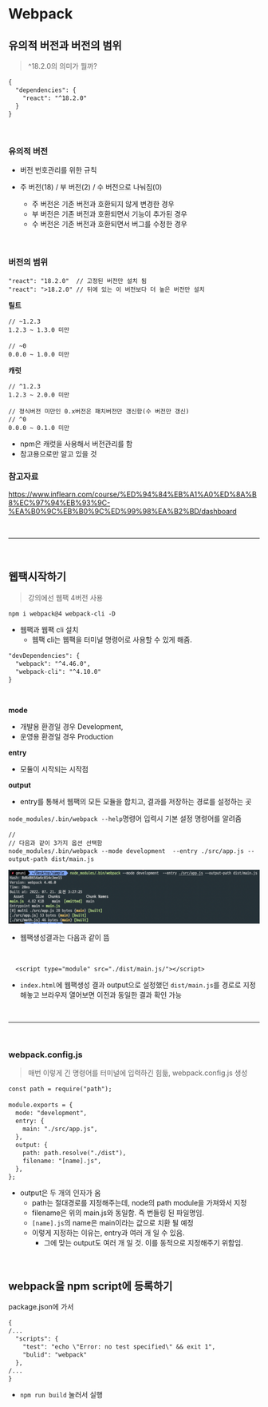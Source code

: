 # Webpack

## 유의적 버전과 버전의 범위

> ^18.2.0의 의미가 뭘까?

```JS
{
  "dependencies": {
    "react": "^18.2.0"
  }
}
```

<br>

### 유의적 버전

- 버전 번호관리를 위한 규칙
- 주 버전(18) / 부 버전(2) / 수 버전으로 나눠짐(0)

  - 주 버전은 기존 버전과 호환되지 않게 변경한 경우
  - 부 버전은 기존 버전과 호환되면서 기능이 추가된 경우
  - 수 버전은 기존 버전과 호환되면서 버그를 수정한 경우

<br>

### 버전의 범위

```JS
"react": "18.2.0"  // 고정된 버전만 설치 됨
"react": ">18.2.0" // 뒤에 있는 이 버전보다 더 높은 버전만 설치
```

**틸트**

```
// ~1.2.3
1.2.3 ~ 1.3.0 미만

// ~0
0.0.0 ~ 1.0.0 미만
```

**캐럿**

```
// ^1.2.3
1.2.3 ~ 2.0.0 미만

// 정식버전 미만인 0.x버전은 패치버전만 갱신함(수 버전만 갱신)
// ^0
0.0.0 ~ 0.1.0 미만
```

- npm은 캐럿을 사용해서 버전관리를 함
- 참고용으로만 알고 있을 것

### 참고자료

https://www.inflearn.com/course/%ED%94%84%EB%A1%A0%ED%8A%B8%EC%97%94%EB%93%9C-%EA%B0%9C%EB%B0%9C%ED%99%98%EA%B2%BD/dashboard

<br>

---

<br>

## 웹팩시작하기

> 강의에선 웹팩 4버전 사용

```
npm i webpack@4 webpack-cli -D
```

- 웹팩과 웹팩 cli 설치
  - 웹팩 cli는 웹팩을 터미널 명령어로 사용할 수 있게 해줌.

```
"devDependencies": {
  "webpack": "^4.46.0",
  "webpack-cli": "^4.10.0"
}
```

<br>

**mode**

- 개발용 환경일 경우 Development,
- 운영용 환경일 경우 Production

**entry**

- 모듈이 시작되는 시작점

**output**

- entry를 통해서 웹팩의 모든 모듈을 합치고, 결과를 저장하는 경로를 설정하는 곳

`node_modules/.bin/webpack --help`명령어 입력시 기본 설정 명령어를 알려줌

```
//
// 다음과 같이 3가지 옵션 선택함
node_modules/.bin/webpack --mode development  --entry ./src/app.js --output-path dist/main.js
```

![웹팩생성](/screen/%EC%9B%B9%ED%8C%A9%EC%83%9D%EC%84%B1.png)

- 웹팩생성결과는 다음과 같이 뜸

<br>

```
  <script type="module" src="./dist/main.js/"></script>
```

- `index.html`에 웹팩생성 결과 output으로 설정했던 `dist/main.js`를 경로로 지정해놓고 브라우저 열어보면 이전과 동일한 결과 확인 가능

<br>

---

<br>

### webpack.config.js

> 매번 이렇게 긴 명령어를 터미널에 입력하긴 힘듦, webpack.config.js 생성

```JS
const path = require("path");

module.exports = {
  mode: "development",
  entry: {
    main: "./src/app.js",
  },
  output: {
    path: path.resolve("./dist"),
    filename: "[name].js",
  },
};
```

- output은 두 개의 인자가 옴
  - path는 절대경로를 지정해주는데, node의 path module을 가져와서 지정
  - filename은 위의 main.js와 동일함. 즉 번들링 된 파일명임.
  - `[name].js`의 name은 main이라는 값으로 치환 될 예정
  - 이렇게 지정하는 이유는, entry과 여러 개 일 수 있음.
    - 그에 맞는 output도 여러 개 일 것. 이를 동적으로 지정해주기 위함임.

<br>

## webpack을 npm script에 등록하기

package.json에 가서

```
{
/...
  "scripts": {
    "test": "echo \"Error: no test specified\" && exit 1",
    "bulid": "webpack"
  },
/...
}

```

- `npm run build` 눌러서 실행
